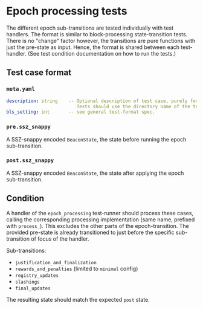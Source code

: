 # Epoch processing tests

The different epoch sub-transitions are tested individually with test handlers.
The format is similar to block-processing state-transition tests.
There is no "change" factor however, the transitions are pure functions with just the pre-state as input.
Hence, the format is shared between each test-handler. (See test condition documentation on how to run the tests.)

## Test case format

### `meta.yaml`

```yaml
description: string    -- Optional description of test case, purely for debugging purposes.
                          Tests should use the directory name of the test case as identifier, not the description.
bls_setting: int       -- see general test-format spec.
```

### `pre.ssz_snappy`

A SSZ-snappy encoded `BeaconState`, the state before running the epoch sub-transition.

### `post.ssz_snappy`

A SSZ-snappy encoded `BeaconState`, the state after applying the epoch sub-transition.

## Condition

A handler of the `epoch_processing` test-runner should process these cases, 
 calling the corresponding processing implementation (same name, prefixed with `process_`).
This excludes the other parts of the epoch-transition.
The provided pre-state is already transitioned to just before the specific sub-transition of focus of the handler.

Sub-transitions:

- `justification_and_finalization`
- `rewards_and_penalties` (limited to `minimal` config)
- `registry_updates`
- `slashings`
- `final_updates`

The resulting state should match the expected `post` state.
